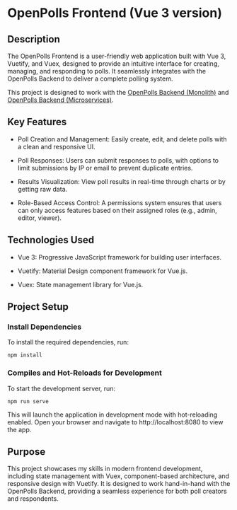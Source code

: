 # OpenPolls Frontend (Vue 3 version)

## Description

The OpenPolls Frontend is a user-friendly web application built with Vue 3, Vuetify, and Vuex, designed to provide an intuitive interface for creating, managing, and responding to polls. It seamlessly integrates with the OpenPolls Backend to deliver a complete polling system.

This project is designed to work with the [OpenPolls Backend (Monolith)](https://github.com/franciscojuane/openpolls-backend) and [OpenPolls Backend (Microservices)](https://github.com/franciscojuane/openpolls-backend-microservices).

## Key Features

- Poll Creation and Management: Easily create, edit, and delete polls with a clean and responsive UI.

- Poll Responses: Users can submit responses to polls, with options to limit submissions by IP or email to prevent duplicate entries.

- Results Visualization: View poll results in real-time through charts or by getting raw data.

- Role-Based Access Control: A permissions system ensures that users can only access features based on their assigned roles (e.g., admin, editor, viewer).

## Technologies Used

- Vue 3: Progressive JavaScript framework for building user interfaces.

- Vuetify: Material Design component framework for Vue.js.

- Vuex: State management library for Vue.js.

## Project Setup

### Install Dependencies

To install the required dependencies, run:

```
npm install
```

### Compiles and Hot-Reloads for Development

To start the development server, run:

```
npm run serve
```

This will launch the application in development mode with hot-reloading enabled. Open your browser and navigate to http://localhost:8080 to view the app.

## Purpose

This project showcases my skills in modern frontend development, including state management with Vuex, component-based architecture, and responsive design with Vuetify. It is designed to work hand-in-hand with the OpenPolls Backend, providing a seamless experience for both poll creators and respondents.
